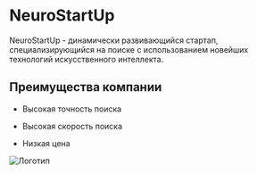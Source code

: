 <h1>NeuroStartUp</h1>

NeuroStartUp - динамически развивающийся стартап, специализирующийся на поиске с использованием новейших технологий искусственного интеллекта.
<h2>Преимущества компании</h2>

* Высокая точность поиска

* Высокая скорость поиска

* Низкая цена

![Логотип](https://camo.githubusercontent.com/c6727c717cad1e4820481abb87524f90782445c5/68747470733a2f2f692e696d6775722e636f6d2f495a4f525769492e706e67)
